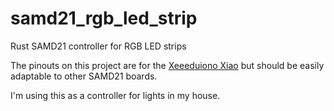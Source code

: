# samd21_rgb_led_strip
Rust SAMD21 controller for RGB LED strips

The pinouts on this project are for the [Xeeeduiono Xiao](https://wiki.seeedstudio.com/Seeeduino-XIAO/) but should be easily adaptable to other SAMD21 boards.

I'm using this as a controller for lights in my house.
